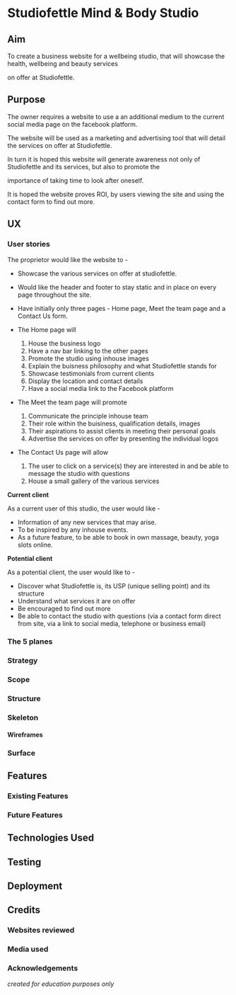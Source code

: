 # Studiofettle Mind & Body Studio

## Aim 
To create a business website for a wellbeing studio, that will showcase the health, wellbeing and beauty services 

on offer at Studiofettle.

## Purpose
The owner requires a website to use a an additional medium to the current social media page on the facebook platform. 

The website will be used as a marketing and advertising tool that will detail the services on offer at Studiofettle. 

In turn it is hoped this website will generate awareness not only of Studiofettle and its services,  but also to promote the 

importance of taking time to look after oneself.

It is hoped the website proves ROI, by users viewing the site and using the contact form to find out more.


## UX
### User stories

The proprietor would like the website to -

- Showcase the various services on offer at studiofettle.
- Would like the header and footer to stay static and in place on every page throughout the site.
- Have initially only three pages - Home page, Meet the team page and a Contact Us form.
- The Home page will 
  1. House the business logo 
  2. Have a nav bar linking to the other pages
  3. Promote the studio using inhouse images
  4. Explain the buisness philosophy and what Studiofettle stands for
  5. Showcase testimonials from current clients
  6. Display the location and contact details
  6. Have a social media link to the Facebook platform

- The Meet the team page will promote
  1. Communicate the principle inhouse team
  2. Their role within the buisiness, qualification details, images 
  3. Their aspirations to assist clients in meeting their personal goals
  4. Advertise the services on offer by presenting the individual logos

- The Contact Us page will allow
  1. The user to click on a service(s) they are interested in and be able to message the studio with questions
  2. House a small gallery of the various services
  
 
**Current client**

As a current user of this studio, the user would like -
- Information of any new services that may arise.
- To be inspired by any inhouse events.
- As a future feature, to be able to book in own massage, beauty, yoga slots online.


**Potential client**

As a potential client, the user would like to -
- Discover what Studiofettle is, its USP (unique selling point) and its structure
- Understand what services it are on offer
- Be encouraged to find out more
- Be able to contact the studio with questions 
(via a contact form direct from site, via a link to social media, telephone or business email)


### The 5 planes

### Strategy
### Scope
### Structure
### Skeleton
#### Wireframes
### Surface

## Features
### Existing Features
### Future Features

## Technologies Used

## Testing

## Deployment

## Credits
### Websites reviewed
### Media used

### Acknowledgements

*created for education purposes only*